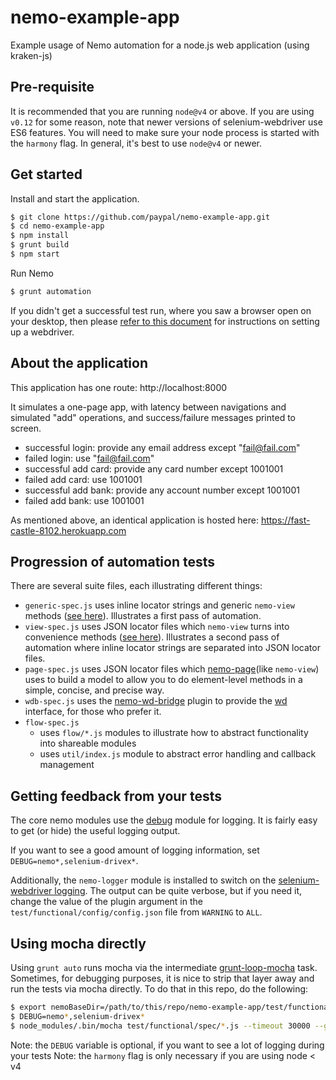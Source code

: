 # nemo-example-app

Example usage of Nemo automation for a node.js web application (using kraken-js)

## Pre-requisite

It is recommended that you are running `node@v4` or above. If you are using `v0.12` for some reason, note that newer versions of selenium-webdriver 
use ES6 features. You will need to make sure your node process is started with the `harmony` flag. In general, it's best to use `node@v4` or newer.

## Get started

Install and start the application.

```bash
$ git clone https://github.com/paypal/nemo-example-app.git
$ cd nemo-example-app
$ npm install
$ grunt build
$ npm start
```

Run Nemo

```bash
$ grunt automation
```

If you didn't get a successful test run, where you saw a browser open on your desktop,
then please [refer to this document](https://github.com/paypal/nemo-docs/blob/master/driver-setup.md) for
instructions on setting up a webdriver.

## About the application

This application has one route: http://localhost:8000

It simulates a one-page app, with latency between navigations and simulated "add" operations, and success/failure messages
printed to screen.

* successful login: provide any email address except "fail@fail.com"
* failed login: use "fail@fail.com"
* successful add card: provide any card number except 1001001
* failed add card: use 1001001
* successful add bank: provide any account number except 1001001
* failed add bank: use 1001001

As mentioned above, an identical application is hosted here: https://fast-castle-8102.herokuapp.com

## Progression of automation tests

There are several suite files, each illustrating different things:

* `generic-spec.js` uses inline locator strings and generic `nemo-view` methods
([see here](https://github.com/paypal/nemo-view/blob/master/README.md#genericunderbar-methods)). Illustrates a first pass
of automation.
* `view-spec.js` uses JSON locator files which `nemo-view` turns into convenience methods
([see here](https://github.com/paypal/nemo-view/blob/master/README.md#locator-methods)). Illustrates a second pass
of automation where inline locator strings are separated into JSON locator files.
* `page-spec.js` uses JSON locator files which [nemo-page](https://github.com/OuranosSkia/nemo-page)(like `nemo-view`) uses to build a model to allow you to do element-level methods in a simple, concise, and precise way.
* `wdb-spec.js` uses the [nemo-wd-bridge](https://github.com/paypal/nemo-wd-bridge) plugin to provide the [wd](https://github.com/admc/wd) interface, for those who prefer it.
* `flow-spec.js`
  * uses `flow/*.js` modules to illustrate how to abstract functionality into shareable modules
  * uses `util/index.js` module to abstract error handling and callback management

## Getting feedback from your tests

The core nemo modules use the [debug](https://www.npmjs.com/package/debug) module for logging. It is fairly easy to get (or hide) the useful logging output.

If you want to see a good amount of logging information, set `DEBUG=nemo*,selenium-drivex*`.

Additionally, the `nemo-logger` module is installed to switch on the [selenium-webdriver logging](http://seleniumhq.github.io/selenium/docs/api/javascript/module/selenium-webdriver/lib/logging.html). The output can be quite verbose, 
but if you need it, change the value of the plugin argument in the `test/functional/config/config.json` file from `WARNING` to `ALL`.

## Using mocha directly

Using `grunt auto` runs mocha via the intermediate [grunt-loop-mocha](https://github.com/grawk/grunt-loop-mocha) task.
Sometimes, for debugging purposes, it is nice to strip that layer away and run the tests via mocha directly. To do that
in this repo, do the following:

```bash
$ export nemoBaseDir=/path/to/this/repo/nemo-example-app/test/functional
$ DEBUG=nemo*,selenium-drivex*
$ node_modules/.bin/mocha test/functional/spec/*.js --timeout 30000 --grep @flow --harmony
```

Note: the `DEBUG` variable is optional, if you want to see a lot of logging during your tests
Note: the `harmony` flag is only necessary if you are using node < v4
